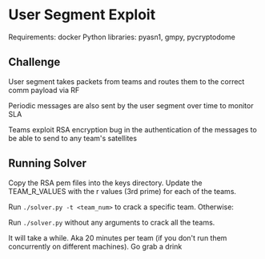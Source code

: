# User Segment Exploit

Requirements: docker
Python libraries: pyasn1, gmpy, pycryptodome

## Challenge

User segment takes packets from teams and routes them to the correct comm payload via RF

Periodic messages are also sent by the user segment over time to monitor SLA

Teams exploit RSA encryption bug in the authentication of the messages to be able to send to any team's satellites

## Running Solver

Copy the RSA pem files into the keys directory. Update the TEAM_R_VALUES with the r values (3rd prime) for each of the teams.

Run `./solver.py -t <team_num>` to crack a specific team. Otherwise:

Run `./solver.py` without any arguments to crack all the teams.

It will take a while. Aka 20 minutes per team (if you don't run them concurrently on different machines). Go grab a drink